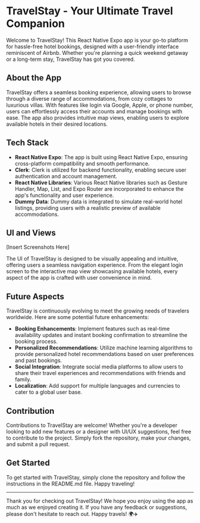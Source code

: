 # TravelStay - Your Ultimate Travel Companion

Welcome to TravelStay! This React Native Expo app is your go-to platform for hassle-free hotel bookings, designed with a user-friendly interface reminiscent of Airbnb. Whether you're planning a quick weekend getaway or a long-term stay, TravelStay has got you covered.

## About the App
TravelStay offers a seamless booking experience, allowing users to browse through a diverse range of accommodations, from cozy cottages to luxurious villas. With features like login via Google, Apple, or phone number, users can effortlessly access their accounts and manage bookings with ease. The app also provides intuitive map views, enabling users to explore available hotels in their desired locations.

## Tech Stack
- **React Native Expo**: The app is built using React Native Expo, ensuring cross-platform compatibility and smooth performance.
- **Clerk**: Clerk is utilized for backend functionality, enabling secure user authentication and account management.
- **React Native Libraries**: Various React Native libraries such as Gesture Handler, Map, List, and Expo Router are incorporated to enhance the app's functionality and user experience.
- **Dummy Data**: Dummy data is integrated to simulate real-world hotel listings, providing users with a realistic preview of available accommodations.

## UI and Views
[Insert Screenshots Here]

The UI of TravelStay is designed to be visually appealing and intuitive, offering users a seamless navigation experience. From the elegant login screen to the interactive map view showcasing available hotels, every aspect of the app is crafted with user convenience in mind.

## Future Aspects
TravelStay is continuously evolving to meet the growing needs of travelers worldwide. Here are some potential future enhancements:
- **Booking Enhancements**: Implement features such as real-time availability updates and instant booking confirmation to streamline the booking process.
- **Personalized Recommendations**: Utilize machine learning algorithms to provide personalized hotel recommendations based on user preferences and past bookings.
- **Social Integration**: Integrate social media platforms to allow users to share their travel experiences and recommendations with friends and family.
- **Localization**: Add support for multiple languages and currencies to cater to a global user base.

## Contribution
Contributions to TravelStay are welcome! Whether you're a developer looking to add new features or a designer with UI/UX suggestions, feel free to contribute to the project. Simply fork the repository, make your changes, and submit a pull request.

## Get Started
To get started with TravelStay, simply clone the repository and follow the instructions in the README.md file. Happy traveling!

---

Thank you for checking out TravelStay! We hope you enjoy using the app as much as we enjoyed creating it. If you have any feedback or suggestions, please don't hesitate to reach out. Happy travels! 🌍✈️
